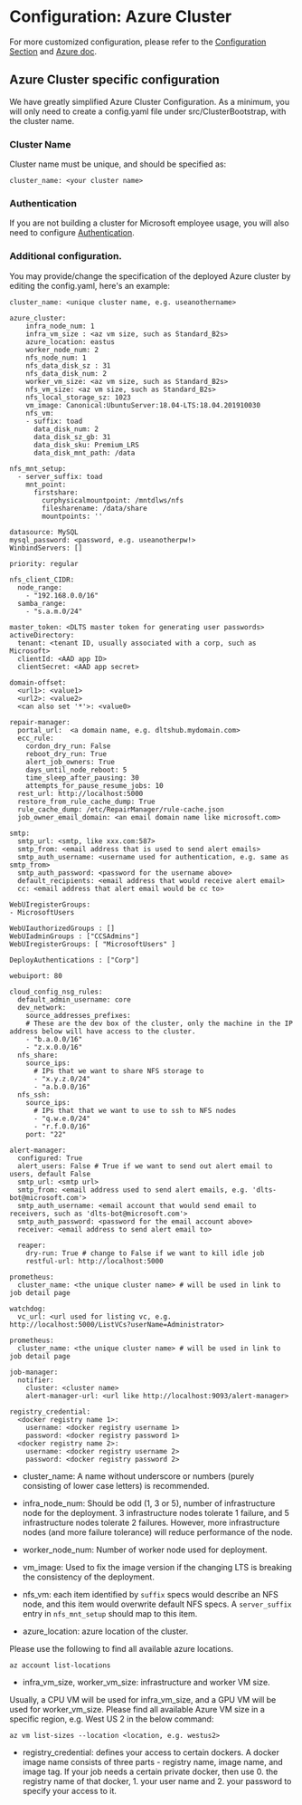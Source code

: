 # Configuration: Azure Cluster

For more customized configuration, please refer to the [Configuration Section](../configuration/Readme.md) and [Azure doc](https://docs.microsoft.com/en-us/cli/azure/vm?view=azure-cli-latest). 

## Azure Cluster specific configuration

We have greatly simplified Azure Cluster Configuration. As a minimum, you will only need to create a config.yaml file under src/ClusterBootstrap, with the cluster name. 

### Cluster Name

Cluster name must be unique, and should be specified as:

```
cluster_name: <your cluster name>
```


### Authentication
If you are not building a cluster for Microsoft employee usage, you will also need to configure [Authentication](../authentication/Readme.md). 

### Additional configuration. 

You may provide/change the specification of the deployed Azure cluster by editing the config.yaml, here's an example:

```
cluster_name: <unique cluster name, e.g. useanothername>

azure_cluster:
    infra_node_num: 1
    infra_vm_size : <az vm size, such as Standard_B2s>
    azure_location: eastus
    worker_node_num: 2
    nfs_node_num: 1
    nfs_data_disk_sz : 31
    nfs_data_disk_num: 2
    worker_vm_size: <az vm size, such as Standard_B2s>
    nfs_vm_size: <az vm size, such as Standard_B2s>
    nfs_local_storage_sz: 1023
    vm_image: Canonical:UbuntuServer:18.04-LTS:18.04.201910030
    nfs_vm:
    - suffix: toad
      data_disk_num: 2
      data_disk_sz_gb: 31
      data_disk_sku: Premium_LRS
      data_disk_mnt_path: /data

nfs_mnt_setup:
  - server_suffix: toad
    mnt_point:
      firstshare:
        curphysicalmountpoint: /mntdlws/nfs
        filesharename: /data/share
        mountpoints: ''

datasource: MySQL    
mysql_password: <password, e.g. useanotherpw!>
WinbindServers: []

priority: regular

nfs_client_CIDR:
  node_range:
    - "192.168.0.0/16"
  samba_range:
    - "s.a.m.0/24"

master_token: <DLTS master token for generating user passwords>
activeDirectory:
  tenant: <tenant ID, usually associated with a corp, such as Microsoft>
  clientId: <AAD app ID>
  clientSecret: <AAD app secret>

domain-offset:
  <url1>: <value1>
  <url2>: <value2>
  <can also set '*'>: <value0>

repair-manager:
  portal_url:  <a domain name, e.g. dltshub.mydomain.com>
  ecc_rule:
    cordon_dry_run: False
    reboot_dry_run: True
    alert_job_owners: True
    days_until_node_reboot: 5
    time_sleep_after_pausing: 30
    attempts_for_pause_resume_jobs: 10
  rest_url: http://localhost:5000
  restore_from_rule_cache_dump: True
  rule_cache_dump: /etc/RepairManager/rule-cache.json
  job_owner_email_domain: <an email domain name like microsoft.com>

smtp:
  smtp_url: <smtp, like xxx.com:587>
  smtp_from: <email address that is used to send alert emails>
  smtp_auth_username: <username used for authentication, e.g. same as smtp_from>
  smtp_auth_password: <password for the username above>
  default_recipients: <email address that would receive alert email>
  cc: <email address that alert email would be cc to>

WebUIregisterGroups:
- MicrosoftUsers

WebUIauthorizedGroups : []
WebUIadminGroups : ["CCSAdmins"]
WebUIregisterGroups: [ "MicrosoftUsers" ]

DeployAuthentications : ["Corp"]

webuiport: 80

cloud_config_nsg_rules:
  default_admin_username: core
  dev_network:
    source_addresses_prefixes:
    # These are the dev box of the cluster, only the machine in the IP address below will have access to the cluster.
    - "b.a.0.0/16"
    - "z.x.0.0/16"
  nfs_share:
    source_ips: 
      # IPs that we want to share NFS storage to
      - "x.y.z.0/24"
      - "a.b.0.0/16"
  nfs_ssh:
    source_ips: 
      # IPs that that we want to use to ssh to NFS nodes
      - "q.w.e.0/24"
      - "r.f.0.0/16"
    port: "22"

alert-manager:
  configured: True
  alert_users: False # True if we want to send out alert email to users, default False
  smtp_url: <smtp url>
  smtp_from: <email address used to send alert emails, e.g. 'dlts-bot@microsoft.com'>
  smtp_auth_username: <email account that would send email to receivers, such as 'dlts-bot@microsoft.com'>
  smtp_auth_password: <password for the email account above>
  receiver: <email address to send alert email to>

  reaper:
    dry-run: True # change to False if we want to kill idle job
    restful-url: http://localhost:5000

prometheus:
  cluster_name: <the unique cluster name> # will be used in link to job detail page

watchdog:
  vc_url: <url used for listing vc, e.g. http://localhost:5000/ListVCs?userName=Administrator>

prometheus:
  cluster_name: <the unique cluster name> # will be used in link to job detail page

job-manager:
  notifier:
    cluster: <cluster name>
    alert-manager-url: <url like http://localhost:9093/alert-manager>

registry_credential:
  <docker registry name 1>:
    username: <docker registry username 1>
    password: <docker registry password 1>
  <docker registry name 2>:
    username: <docker registry username 2>
    password: <docker registry password 2>
```

* cluster_name: A name without underscore or numbers (purely consisting of lower case letters) is recommended.

* infra_node_num: Should be odd (1, 3 or 5), number of infrastructure node for the deployment. 3 infrastructure nodes tolerate 1 failure, and 5 infrastructure nodes tolerate 2 failures. However, more infrastructure nodes (and more failure tolerance) will reduce performance of the node. 

* worker_node_num: Number of worker node used for deployment. 

* vm_image: Used to fix the image version if the changing LTS is breaking the consistency of the deployment.

* nfs_vm: each item identified by `suffix` specs would describe an NFS node, and this item would overwrite default NFS specs. A `server_suffix` entry in `nfs_mnt_setup` should map to this item.

* azure_location: azure location of the cluster.

Please use the following to find all available azure locations. 
```
az account list-locations
```

* infra_vm_size, worker_vm_size: infrastructure and worker VM size. 

Usually, a CPU VM will be used for infra_vm_size, and a GPU VM will be used for worker_vm_size. Please find all available Azure VM size in a specific region, e.g. West US 2 in the below command: 
```
az vm list-sizes --location <location, e.g. westus2>
```

* registry_credential: defines your access to certain dockers. A docker image name consists of three parts - registry name, image name, and image tag. If your job needs a certain private docker, then use 0. the registry name of that docker, 1. your user name and 2. your password to specify your access to it.